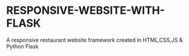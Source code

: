 # RESPONSIVE-WEBSITE-WITH-FLASK
A responsive restaurant website framework created in HTML,CSS,JS &amp; Python Flask
